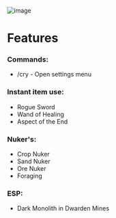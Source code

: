 ![image](https://user-images.githubusercontent.com/35975332/180503502-636029fa-2a09-4968-91f5-05e14b6016d5.png)

# Features
### Commands:
- /cry - Open settings menu
### Instant item use:
- Rogue Sword
- Wand of Healing
- Aspect of the End

### Nuker's:
- Crop Nuker
- Sand Nuker
- Ore Nuker
- Foraging

### ESP:
- Dark Monolith in Dwarden Mines
